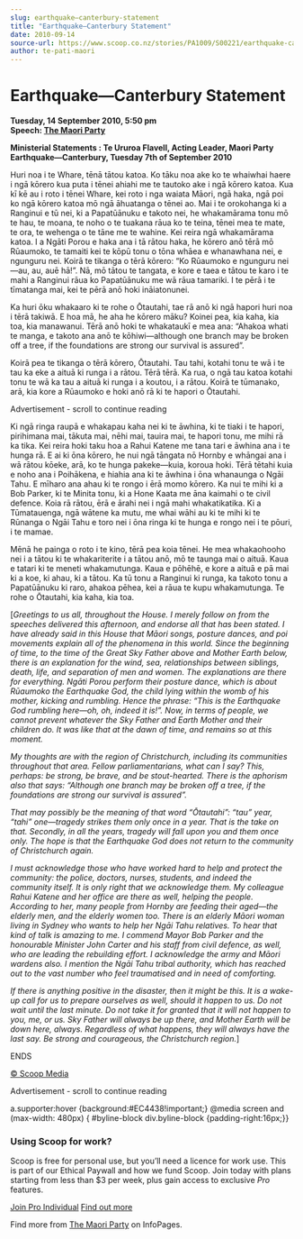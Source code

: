 ```yaml
---
slug: earthquake—canterbury-statement
title: "Earthquake—Canterbury Statement"
date: 2010-09-14
source-url: https://www.scoop.co.nz/stories/PA1009/S00221/earthquake-canterbury-statement.htm
author: te-pati-maori
---
```

Earthquake—Canterbury Statement
===============================

**Tuesday, 14 September 2010, 5:50 pm**  
**Speech: [The Maori Party](https://info.scoop.co.nz/The_Maori_Party)**

  
**Ministerial Statements : Te Ururoa Flavell, Acting Leader, Maori Party**  
**Earthquake—Canterbury, Tuesday 7th of September 2010**

Huri noa i te Whare, tēnā tātou katoa. Ko tāku noa ake ko te whaiwhai haere i ngā kōrero kua puta i tēnei ahiahi me te tautoko ake i ngā kōrero katoa. Kua kī kē au i roto i tēnei Whare, kei roto i nga waiata Māori, ngā haka, ngā poi ko ngā kōrero katoa mō ngā āhuatanga o tēnei ao. Mai i te orokohanga ki a Ranginui e tū nei, ki a Papatūānuku e takoto nei, he whakamārama tonu mō te hau, te moana, te noho o te tuakana rāua ko te teina, tēnei mea te mate, te ora, te wehenga o te tāne me te wahine. Kei reira ngā whakamārama katoa. I a Ngāti Porou e haka ana i tā rātou haka, he kōrero anō tērā mō Rūaumoko, te tamaiti kei te kōpū tonu o tōna whāea e whanawhana nei, e ngunguru nei. Koirā te tikanga o tērā kōrero: “Ko Rūaumoko e ngunguru nei—au, au, auē hā!”. Nā, mō tātou te tangata, e kore e taea e tātou te karo i te mahi a Ranginui rāua ko Papatūānuku me wā rāua tamariki. I te pērā i te tīmatanga mai, kei te pērā anō hoki ināiatonunei.

Ka huri ōku whakaaro ki te rohe o Ōtautahi, tae rā anō ki ngā hapori huri noa i tērā takiwā. E hoa mā, he aha he kōrero māku? Koinei pea, kia kaha, kia toa, kia manawanui. Tērā anō hoki te whakataukī e mea ana: “Ahakoa whati te manga, e takoto ana anō te kōhiwi—although one branch may be broken off a tree, if the foundations are strong our survival is assured”.

Koirā pea te tikanga o tērā kōrero, Ōtautahi. Tau tahi, kotahi tonu te wā i te tau ka eke a aituā ki runga i a rātou. Tērā tērā. Ka rua, o ngā tau katoa kotahi tonu te wā ka tau a aituā ki runga i a koutou, i a rātou. Koirā te tūmanako, arā, kia kore a Rūaumoko e hoki anō rā ki te hapori o Ōtautahi.

Advertisement - scroll to continue reading





Ki ngā ringa raupā e whakapau kaha nei ki te āwhina, ki te tiaki i te hapori, pirihimana mai, tākuta mai, nēhi mai, tauira mai, te hapori tonu, me mihi rā ka tika. Kei reira hoki taku hoa a Rahui Katene me tana tari e āwhina ana i te hunga rā. E ai ki ōna kōrero, he nui ngā tāngata nō Hornby e whāngai ana i wā rātou kōeke, arā, ko te hunga pakeke—kuia, koroua hoki. Tērā tētahi kuia e noho ana i Poihākena, e hiahia ana ki te āwhina i ōna whanaunga o Ngāi Tahu. E mīharo ana ahau ki te rongo i ērā momo kōrero. Ka nui te mihi ki a Bob Parker, ki te Minita tonu, ki a Hone Kaata me āna kaimahi o te civil defence. Koia rā rātou, ērā e ārahi nei i ngā mahi whakatikatika. Ki a Tūmatauenga, ngā wātene ka mutu, me whai wāhi au ki te mihi ki te Rūnanga o Ngāi Tahu e toro nei i ōna ringa ki te hunga e rongo nei i te pōuri, i te mamae.

Mēnā he painga o roto i te kino, tērā pea koia tēnei. He mea whakaohooho nei i a tātou ki te whakariterite i a tātou anō, mō te taunga mai o aituā. Kaua e tatari ki te meneti whakamutunga. Kaua e pōhēhē, e kore a aituā e pā mai ki a koe, ki ahau, ki a tātou. Ka tū tonu a Ranginui ki runga, ka takoto tonu a Papatūānuku ki raro, ahakoa pēhea, kei a rāua te kupu whakamutunga. Te rohe o Ōtautahi, kia kaha, kia toa.

\[_Greetings to us all, throughout the House. I merely follow on from the speeches delivered this afternoon, and endorse all that has been stated. I have already said in this House that Māori songs, posture dances, and poi movements explain all of the phenomena in this world. Since the beginning of time, to the time of the Great Sky Father above and Mother Earth below, there is an explanation for the wind, sea, relationships between siblings, death, life, and separation of men and women. The explanations are there for everything. Ngāti Porou perform their posture dance, which is about Rūaumoko the Earthquake God, the child lying within the womb of his mother, kicking and rumbling. Hence the phrase: “This is the Earthquake God rumbling here—oh, oh, indeed it is!”. Now, in terms of people, we cannot prevent whatever the Sky Father and Earth Mother and their children do. It was like that at the dawn of time, and remains so at this moment._  
  
_My thoughts are with the region of Christchurch, including its communities throughout that area. Fellow parliamentarians, what can I say? This, perhaps: be strong, be brave, and be stout-hearted. There is the aphorism also that says: “Although one branch may be broken off a tree, if the foundations are strong our survival is assured”._  
  
_That may possibly be the meaning of that word “Ōtautahi”: “tau” year, “tahi” one—tragedy strikes them only once in a year. That is the take on that. Secondly, in all the years, tragedy will fall upon you and them once only. The hope is that the Earthquake God does not return to the community of Christchurch again._  
  
_I must acknowledge those who have worked hard to help and protect the community: the police, doctors, nurses, students, and indeed the community itself. It is only right that we acknowledge them. My colleague Rahui Katene and her office are there as well, helping the people. According to her, many people from Hornby are feeding their aged—the elderly men, and the elderly women too. There is an elderly Māori woman living in Sydney who wants to help her Ngāi Tahu relatives. To hear that kind of talk is amazing to me. I commend Mayor Bob Parker and the honourable Minister John Carter and his staff from civil defence, as well, who are leading the rebuilding effort. I acknowledge the army and Māori wardens also. I mention the Ngāi Tahu tribal authority, which has reached out to the vast number who feel traumatised and in need of comforting._  
  
_If there is anything positive in the disaster, then it might be this. It is a wake-up call for us to prepare ourselves as well, should it happen to us. Do not wait until the last minute. Do not take it for granted that it will not happen to you, me, or us. Sky Father will always be up there, and Mother Earth will be down here, always. Regardless of what happens, they will always have the last say. Be strong and courageous, the Christchurch region._\]

ENDS

[© Scoop Media](http://www.scoop.co.nz/about/terms.html)  

Advertisement - scroll to continue reading



a.supporter:hover {background:#EC4438!important;} @media screen and (max-width: 480px) { #byline-block div.byline-block {padding-right:16px;}}

### Using Scoop for work?

Scoop is free for personal use, but you’ll need a licence for work use. This is part of our Ethical Paywall and how we fund Scoop. Join today with plans starting from less than $3 per week, plus gain access to exclusive _Pro_ features.  
  
[Join Pro Individual](https://pro.scoop.co.nz/Individual/?from=ProIn24) [Find out more](https://pro.scoop.co.nz/using-scoop-for-work/?from=ProIn24)

Find more from [The Maori Party](https://info.scoop.co.nz/The_Maori_Party) on InfoPages.